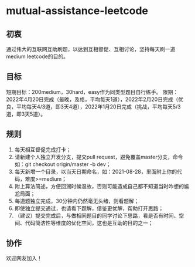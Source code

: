 # mutual-assistance-leetcode

## 初衷

通过伟大的互联网互助刷题，以达到互相督促、互相讨论，坚持每天刷一道medium leetcode的目的。  

## 目标

短期目标：200medium，30hard，easy作为同类型题目自行练手。
限期：2022年4月20日完成（最晚，及格，平均每天1道），2022年2月20日完成（优良，平均每天4/3道，即3天4道），2022年1月20日完成（挑战，平均每天5/3道，即3天5道）。

## 规则

1. 每天相互督促完成打卡；
2. 请新建个人独立开发分支，提交pull request，避免覆盖master分支，命令如：git checkout origin/master -b dev；
3. 每天新增一个目录，以当天日期命名，如：2021-08-28，里面附上你的代码，难度>=medium；
4. 附上算法简述，方便回溯时候温故，否则可能造成自己都不知道当时咋想的尴尬局面；
5. 每道题独立完成，30分钟内仍然毫无头绪，则看题解；
6. 即使独立提交通过，也请看下题解，借鉴更优解，帮助打开思路；
7. （建议）提交完成后，与做相同题目的同学讨论下思路，看是否有时间、空间、代码简洁性等维度的优化空间，这也是互助的目的之一；

## 协作
欢迎网友加入！
